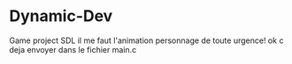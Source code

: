 # Dynamic-Dev
Game project SDL
il me faut l'animation personnage de toute urgence!
ok c deja envoyer dans le fichier main.c

